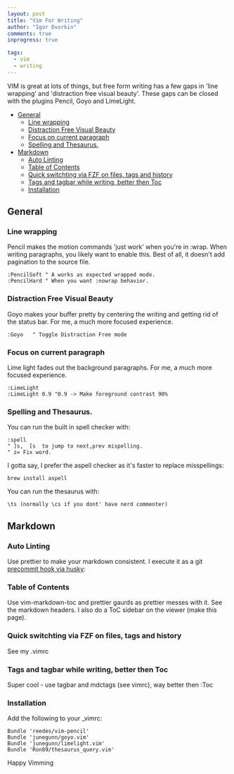 ```yaml
---
layout: post
title: "Vim For Writing"
author: "Igor Dvorkin"
comments: true
inprogress: true

tags:
  - vim
  - writing
---
```


VIM is great at lots of things, but free form writing has a few gaps in 'line wrapping' and 'distraction free visual beauty'. These gaps can be closed with the plugins Pencil, Goyo and LimeLight.

<!-- prettier-ignore-start -->
<!-- vim-markdown-toc GFM -->

- [General](#general)
    - [Line wrapping](#line-wrapping)
    - [Distraction Free Visual Beauty](#distraction-free-visual-beauty)
    - [Focus on current paragraph](#focus-on-current-paragraph)
    - [Spelling and Thesaurus.](#spelling-and-thesaurus)
- [Markdown](#markdown)
    - [Auto Linting](#auto-linting)
    - [Table of Contents](#table-of-contents)
    - [Quick switchting via FZF on files, tags and history](#quick-switchting-via-fzf-on-files-tags-and-history)
    - [Tags and tagbar while writing, better then Toc](#tags-and-tagbar-while-writing-better-then-toc)
    - [Installation](#installation)

<!-- vim-markdown-toc -->
<!-- prettier-ignore-end -->

## General

### Line wrapping

Pencil makes the motion commands 'just work' when you're in :wrap. When writing paragraphs, you likely want to enable this. Best of all, it doesn't add pagination to the source file.

```
:PencilSoft " A works as expected wrapped mode.
:PencilHard " When you want :nowrap behavior.
```

### Distraction Free Visual Beauty

Goyo makes your buffer pretty by centering the writing and getting rid of the status bar. For me, a much more focused experience.

    :Goyo   " Toggle Distraction Free mode

### Focus on current paragraph

Lime light fades out the background paragraphs. For me, a much more focused experience.

    :LimeLight
    :LimeLight 0.9 "0.9 -> Make foreground contrast 90%

### Spelling and Thesaurus.

You can run the built in spell checker with:

    :spell
    " ]s,  [s  to jump to next,prev mispelling.
    " z= Fix word.

I gotta say, I prefer the aspell checker as it's faster to replace misspellings:

    brew install aspell

You can run the thesaurus with:

    \ts (normally \cs if you dont' have nerd commenter)

## Markdown

### Auto Linting

Use prettier to make your markdown consistent. I execute it as a git [precommit hook via husky](https://github.com/idvorkin/idvorkin.github.io/commit/170ef805e458eac9eb7260ee9319fccb074d1f6b):

### Table of Contents

Use vim-markdown-toc and prettier gaurds as prettier messes with it. See the markdown headers. I also do a ToC sidebar on the viewer (make this page).

### Quick switchting via FZF on files, tags and history

See my .vimrc

### Tags and tagbar while writing, better then Toc

Super cool - use tagbar and mdctags (see vimrc), way better then :Toc

### Installation

Add the following to your \_vimrc:

    Bundle 'reedes/vim-pencil'
    Bundle 'junegunn/goyo.vim'
    Bundle 'junegunn/limelight.vim'
    Bundle 'Ron89/thesaurus_query.vim'

Happy Vimming
